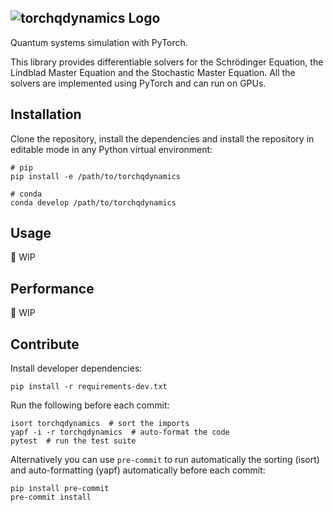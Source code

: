 ![torchqdynamics Logo](https://github.com/PierreGuilmin/torchqdynamics/blob/795768e392760ebf097392396367191f03fe39aa/media/torchqdynamics_logo.png)
---

Quantum systems simulation with PyTorch.

This library provides differentiable solvers for the Schrödinger Equation, the Lindblad Master Equation and the Stochastic Master Equation. All the solvers are implemented using PyTorch and can run on GPUs.

## Installation
Clone the repository, install the dependencies and install the repository in editable mode in any Python virtual environment:
```shell
# pip
pip install -e /path/to/torchqdynamics

# conda
conda develop /path/to/torchqdynamics
```

## Usage
:construction: WIP

## Performance
:construction: WIP

## Contribute
Install developer dependencies:
```shell
pip install -r requirements-dev.txt
```

Run the following before each commit:
```shell
isort torchqdynamics  # sort the imports
yapf -i -r torchqdynamics  # auto-format the code
pytest  # run the test suite
```

Alternatively you can use `pre-commit` to run automatically the sorting (isort)
and auto-formatting (yapf) automatically before each commit:
```shell
pip install pre-commit
pre-commit install
```
